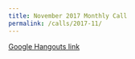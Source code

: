 ```yaml
---
title: November 2017 Monthly Call
permalink: /calls/2017-11/
---
```


[Google Hangouts link](https://hangouts.google.com/hangouts/_/c6vdx7n3rbfkdank3zi56xg3uee)
